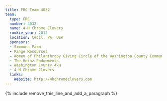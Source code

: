 ```yaml
---
title: FRC Team 4032
team:
  type: FRC
  number: 4032
  name: 4-H Chrome Clovers
  rookie_year: 2012
  location: Cecil, PA, USA
  sponsors:
  - Simmons Farm
  - Range Resources
  - Women of Philanthropy Giving Circle of the Washington County Community Foundation
  - The Heinz Endowments
  - Washington County 4-H
  - 4-H Chrome Clovers
  links:
    Website: http://4hchromeclovers.com
---
```


{% include remove_this_line_and_add_a_paragraph %}